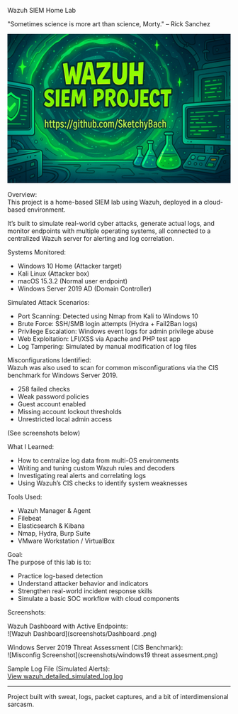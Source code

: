 Wazuh SIEM Home Lab

"Sometimes science is more art than science, Morty." – Rick Sanchez

![Wazuh Project Banner](screenshots/Wazuh.png)

Overview:  
This project is a home-based SIEM lab using Wazuh, deployed in a cloud-based environment.

It’s built to simulate real-world cyber attacks, generate actual logs, and monitor endpoints with multiple operating systems, all connected to a centralized Wazuh server for alerting and log correlation.

Systems Monitored:
- Windows 10 Home (Attacker target)
- Kali Linux (Attacker box)
- macOS 15.3.2 (Normal user endpoint)
- Windows Server 2019 AD (Domain Controller)

Simulated Attack Scenarios:
- Port Scanning: Detected using Nmap from Kali to Windows 10
- Brute Force: SSH/SMB login attempts (Hydra + Fail2Ban logs)
- Privilege Escalation: Windows event logs for admin privilege abuse
- Web Exploitation: LFI/XSS via Apache and PHP test app
- Log Tampering: Simulated by manual modification of log files

Misconfigurations Identified:  
Wazuh was also used to scan for common misconfigurations via the CIS benchmark for Windows Server 2019.

- 258 failed checks
- Weak password policies
- Guest account enabled
- Missing account lockout thresholds
- Unrestricted local admin access

(See screenshots below)

What I Learned:
- How to centralize log data from multi-OS environments
- Writing and tuning custom Wazuh rules and decoders
- Investigating real alerts and correlating logs
- Using Wazuh’s CIS checks to identify system weaknesses

Tools Used:
- Wazuh Manager & Agent
- Filebeat
- Elasticsearch & Kibana
- Nmap, Hydra, Burp Suite
- VMware Workstation / VirtualBox

Goal:  
The purpose of this lab is to:
- Practice log-based detection
- Understand attacker behavior and indicators
- Strengthen real-world incident response skills
- Simulate a basic SOC workflow with cloud components

Screenshots:

Wazuh Dashboard with Active Endpoints:  
![Wazuh Dashboard](screenshots/Dashboard .png)

Windows Server 2019 Threat Assessment (CIS Benchmark):  
![Misconfig Screenshot](screenshots/windows19 threat assesment.png)


Sample Log File (Simulated Alerts):  
[View wazuh_detailed_simulated_log.log](logs/wazuh_detailed_simulated_log.log)

---

Project built with sweat, logs, packet captures, and a bit of interdimensional sarcasm.
